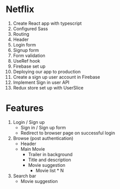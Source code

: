 # Netflix

1. Create React app with typescript
2. Configured Sass
3. Routing
4. Header
5. Login form
6. Signup form
7. Form validation
8. UseRef hook
9. Firebase set up
10. Deploying our app to production
11. Create a sign up user account in Firebase
12. Implement Sign in user API
13. Redux store set up with UserSlice

# Features

1. Login / Sign up
    - Sign in / Sign up form
    - Redirect to browser page on successful login
2. Browse (post authentication)
    - Header
    - Main Movie
        - Trailer in background
        - Title and description
        - Movie suggestion
            - Movie list \* N
3. Search bar
    - Movie suggestion
